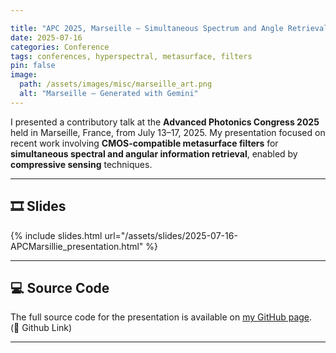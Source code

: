 ```yaml
---

title: "APC 2025, Marseille – Simultaneous Spectrum and Angle Retrieval Using CMOS-Compatible Metasurface-Based Fabry-Perot Resonator"  
date: 2025-07-16  
categories: Conference  
tags: conferences, hyperspectral, metasurface, filters  
pin: false  
image:  
  path: /assets/images/misc/marseille_art.png  
  alt: "Marseille – Generated with Gemini"  
---
```


I presented a contributory talk at the **Advanced Photonics Congress 2025** held in Marseille, France, from July 13–17, 2025. My presentation focused on recent work involving **CMOS-compatible metasurface filters** for **simultaneous spectral and angular information retrieval**, enabled by **compressive sensing** techniques.

---

## 🎞 Slides

{% include slides.html url="/assets/slides/2025-07-16-APCMarsillie_presentation.html" %}



---

## 💻 Source Code

The full source code for the presentation is available on [my GitHub page]().  
(🔗 Github Link)

---

